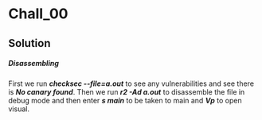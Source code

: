 # Chall_00

## Solution

##### Disassembling

First we run ***checksec --file=a.out*** to see any vulnerabilities and see there is ***No canary found***. 
Then we run ***r2 -Ad a.out*** to disassemble the file in debug mode and then enter ***s main*** to be taken to main and ***Vp*** to open visual.
